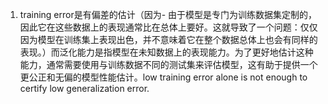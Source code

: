 1. training error是有偏差的估计（因为- 由于模型是专门为训练数据集定制的，因此它在这些数据上的表现通常比在总体上要好。这就导致了一个问题：仅仅因为模型在训练集上表现出色，并不意味着它在整个数据总体上也会有同样的表现。）而泛化能力是指模型在未知数据上的表现能力。为了更好地估计这种能力，通常需要使用与训练数据不同的测试集来评估模型，这有助于提供一个更公正和无偏的模型性能估计。low training error alone is not enough to certify low generalization error.